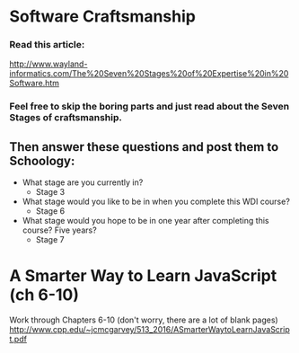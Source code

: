 # Software Craftsmanship
### Read this article:

http://www.wayland-informatics.com/The%20Seven%20Stages%20of%20Expertise%20in%20Software.htm

### Feel free to skip the boring parts and just read about the Seven Stages of craftsmanship.

## Then answer these questions and post them to Schoology:
- What stage are you currently in?
    - Stage 3
- What stage would you like to be in when you complete this WDI course?
    - Stage 6
- What stage would you hope to be in one year after completing this course? Five years?
    - Stage 7

# A Smarter Way to Learn JavaScript (ch 6-10)
Work through Chapters 6-10 (don't worry, there are a lot of blank pages) http://www.cpp.edu/~jcmcgarvey/513_2016/ASmarterWaytoLearnJavaScript.pdf
